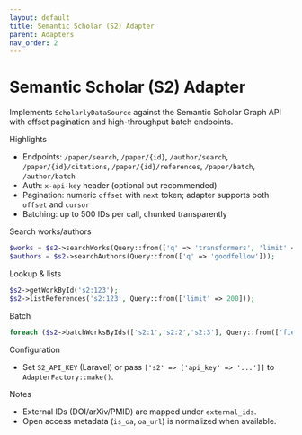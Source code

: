 ```yaml
---
layout: default
title: Semantic Scholar (S2) Adapter
parent: Adapters
nav_order: 2
---
```


# Semantic Scholar (S2) Adapter

Implements `ScholarlyDataSource` against the Semantic Scholar Graph API with offset pagination and high-throughput batch endpoints.

Highlights
- Endpoints: `/paper/search`, `/paper/{id}`, `/author/search`, `/paper/{id}/citations`, `/paper/{id}/references`, `/paper/batch`, `/author/batch`
- Auth: `x-api-key` header (optional but recommended)
- Pagination: numeric `offset` with `next` token; adapter supports both `offset` and `cursor`
- Batching: up to 500 IDs per call, chunked transparently

Search works/authors
```php
$works = $s2->searchWorks(Query::from(['q' => 'transformers', 'limit' => 100]));
$authors = $s2->searchAuthors(Query::from(['q' => 'goodfellow']));
```

Lookup & lists
```php
$s2->getWorkById('s2:123');
$s2->listReferences('s2:123', Query::from(['limit' => 200]));
```

Batch
```php
foreach ($s2->batchWorksByIds(['s2:1','s2:2','s2:3'], Query::from(['fields' => ['id','title']])) as $work) {}
```

Configuration
- Set `S2_API_KEY` (Laravel) or pass `['s2' => ['api_key' => '...']]` to `AdapterFactory::make()`.

Notes
- External IDs (DOI/arXiv/PMID) are mapped under `external_ids`.
- Open access metadata (`is_oa`, `oa_url`) is normalized when available.
